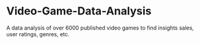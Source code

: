 # Video-Game-Data-Analysis
A data analysis of over 6000 published video games to find insights sales, user ratings, genres, etc. 

